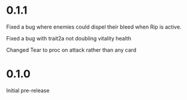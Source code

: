 # 0.1.1

Fixed a bug where enemies could dispel their bleed when Rip is active.

Fixed a bug with trait2a not doubling vitality health

Changed Tear to proc on attack rather than any card

# 0.1.0

Initial pre-release
